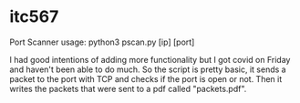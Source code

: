 # itc567

Port Scanner usage:
python3 pscan.py [ip] [port]

I had good intentions of adding more functionality but I got covid on Friday and haven't been able to do much. So the script is pretty basic, it sends a packet to the port with TCP and checks if the port is open or not. Then it writes the packets that were sent to a pdf called "packets.pdf". 
